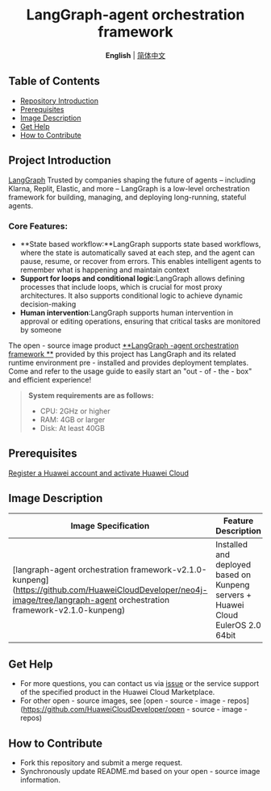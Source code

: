 <p align="center">
  <h1 align="center">LangGraph-agent orchestration framework  </h1>
  <p align="center">
    <strong>English</strong> | <a href="README_ZH.md">简体中文</a>
  </p>



## Table of Contents

- [Repository Introduction](#project-introduction)
- [Prerequisites](#prerequisites)
- [Image Description](#image-description)
- [Get Help](#get-help)
- [How to Contribute](#how-to-contribute)

## Project Introduction

[LangGraph](https://github.com/langchain-ai/langgraph) Trusted by companies shaping the future of agents – including Klarna, Replit, Elastic, and more – LangGraph is a low-level orchestration framework for building, managing, and deploying long-running, stateful agents.

### **Core Features:**

- **State based workflow:**LangGraph supports state based workflows, where the state is automatically saved at each step, and the agent can pause, resume, or recover from errors. This enables intelligent agents to remember what is happening and maintain context
- **Support for loops and conditional logic**:LangGraph allows defining processes that include loops, which is crucial for most proxy architectures. It also supports conditional logic to achieve dynamic decision-making
- **Human intervention**:LangGraph supports human intervention in approval or editing operations, ensuring that critical tasks are monitored by someone

The open - source image product [**LangGraph -agent orchestration framework **]() provided by this project has LangGraph and its related runtime environment pre - installed and provides deployment templates. Come and refer to the usage guide to easily start an "out - of - the - box" and efficient experience!

> **System requirements are as follows:**
>
> - CPU: 2GHz or higher
> - RAM: 4GB or larger
> - Disk: At least 40GB

## Prerequisites

[Register a Huawei account and activate Huawei Cloud](https://support.huaweicloud.com/usermanual-account/account_id_001.html)

## Image Description

| Image Specification                                          | Feature Description                                          | Remarks |
| ------------------------------------------------------------ | ------------------------------------------------------------ | ------- |
| [langraph-agent orchestration framework-v2.1.0-kunpeng](https://github.com/HuaweiCloudDeveloper/neo4j-image/tree/langraph-agent orchestration framework-v2.1.0-kunpeng) | Installed and deployed based on Kunpeng servers + Huawei Cloud EulerOS 2.0 64bit |         |

## Get Help

- For more questions, you can contact us via [issue](https://github.com/HuaweiCloudDeveloper/neo4j-image/issues) or the service support of the specified product in the Huawei Cloud Marketplace.
- For other open - source images, see [open - source - image - repos](https://github.com/HuaweiCloudDeveloper/open - source - image - repos)

## How to Contribute

- Fork this repository and submit a merge request.
- Synchronously update README.md based on your open - source image information.

